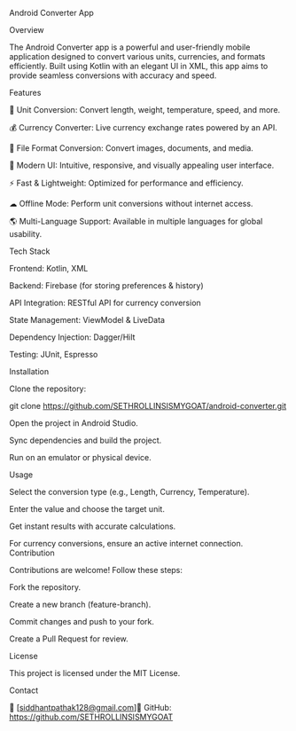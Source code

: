 Android Converter App

Overview

The Android Converter app is a powerful and user-friendly mobile application designed to convert various units, currencies, and formats efficiently. Built using Kotlin with an elegant UI in XML, this app aims to provide seamless conversions with accuracy and speed.

Features

📏 Unit Conversion: Convert length, weight, temperature, speed, and more.

💰 Currency Converter: Live currency exchange rates powered by an API.

📄 File Format Conversion: Convert images, documents, and media.

🎨 Modern UI: Intuitive, responsive, and visually appealing user interface.

⚡ Fast & Lightweight: Optimized for performance and efficiency.

☁ Offline Mode: Perform unit conversions without internet access.

🌎 Multi-Language Support: Available in multiple languages for global usability.

Tech Stack

Frontend: Kotlin, XML

Backend: Firebase (for storing preferences & history)

API Integration: RESTful API for currency conversion

State Management: ViewModel & LiveData

Dependency Injection: Dagger/Hilt

Testing: JUnit, Espresso

Installation

Clone the repository:

git clone https://github.com/SETHROLLINSISMYGOAT/android-converter.git

Open the project in Android Studio.

Sync dependencies and build the project.

Run on an emulator or physical device.

Usage

Select the conversion type (e.g., Length, Currency, Temperature).

Enter the value and choose the target unit.

Get instant results with accurate calculations.

For currency conversions, ensure an active internet connection.
Contribution

Contributions are welcome! Follow these steps:

Fork the repository.

Create a new branch (feature-branch).

Commit changes and push to your fork.

Create a Pull Request for review.

License

This project is licensed under the MIT License.

Contact

📧 [siddhantpathak128@gmail.com]🐙 GitHub: https://github.com/SETHROLLINSISMYGOAT
